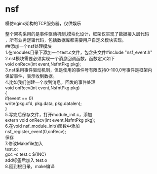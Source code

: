 # nsf
模仿nginx架构的TCP服务器，仅供娱乐  

整个架构采用的是事件驱动机制,模块化设计，框架仅实现了数据接入层代码   
，所有业务逻辑代码，包括数据库都需要用户自定义模块实现。  
##添加一个nsf处理模块    
1.在modules目录下添加一个test.c文件，包含头文件#include "nsf_event.h"   
2.nsf模块需要必须实现一个消息回调函数，函数定义如下   
	void onRecv(int event,NsfntPkg pkg);   
3.nsf采用事件驱动机制，但是使用的事件号有限支持0-100,0号事件是框架内   
保留事件，表示收到数据。   
4.比如我们创建一个收到消息，回发的事件处理   
	 void onRecv(int event,NsfntPkg pkg)   
	 {   
	  	if(event == 0)     
	  		write(pkg.cfd, pkg.data, pkg.datalen);   
	 }   
5.写完后保存文件，打开module_init.c，添加   
	 extern void onRecv(int event,NsfntPkg pkg);   
6.在void nsf_module_init()函数中添加   
   nsf_register_event(0,onRecv);   
保存   
7.修改Makefile加入   
	 test.o:   
	  	gcc -c test.c ${INC}  
   add标签后加入 test.o   
8.回到根目录，make编译   

